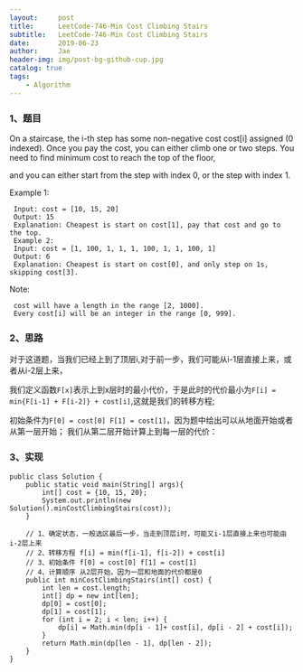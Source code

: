 ```yaml
---
layout:     post
title:      LeetCode-746-Min Cost Climbing Stairs
subtitle:   LeetCode-746-Min Cost Climbing Stairs
date:       2019-06-23
author:     Jae
header-img: img/post-bg-github-cup.jpg
catalog: true
tags:
    - Algorithm
---
```


### 1、题目

 On a staircase, the i-th step has some non-negative cost cost[i] assigned (0 indexed).
 Once you pay the cost, you can either climb one or two steps. You need to find minimum cost to reach the top of the floor,

 and you can either start from the step with index 0, or the step with index 1.

 Example 1:

     Input: cost = [10, 15, 20]
     Output: 15
     Explanation: Cheapest is start on cost[1], pay that cost and go to the top.
     Example 2:
     Input: cost = [1, 100, 1, 1, 1, 100, 1, 1, 100, 1]
     Output: 6
     Explanation: Cheapest is start on cost[0], and only step on 1s, skipping cost[3].

 Note:

     cost will have a length in the range [2, 1000].
     Every cost[i] will be an integer in the range [0, 999].



### 2、思路

对于这道题，当我们已经上到了顶层i,对于前一步，我们可能从i-1层直接上来，或者从i-2层上来，

我们定义函数```F[x]```表示上到x层时的最小代价，于是此时的代价最小为```F[i] = min{F[i-1] + F[i-2]} + cost[i]```,这就是我们的转移方程;

初始条件为```F[0] = cost[0] F[1] = cost[1]```，因为题中给出可以从地面开始或者从第一层开始；
我们从第二层开始计算上到每一层的代价：

### 3、实现

    public class Solution {
        public static void main(String[] args){
            int[] cost = {10, 15, 20};
            System.out.println(new Solution().minCostClimbingStairs(cost));
        }

        // 1、确定状态，一般选区最后一步，当走到顶层i时，可能又i-1层直接上来也可能由i-2层上来
        // 2、转移方程 f[i] = min(f[i-1], f[i-2]) + cost[i]
        // 3、初始条件 f[0] = cost[0] f[1] = cost[1]
        // 4、计算顺序 从2层开始，因为一层和地面的代价都是0
        public int minCostClimbingStairs(int[] cost) {
            int len = cost.length;
            int[] dp = new int[len];
            dp[0] = cost[0];
            dp[1] = cost[1];
            for (int i = 2; i < len; i++) {
                dp[i] = Math.min(dp[i - 1]+ cost[i], dp[i - 2] + cost[i]);
            }
            return Math.min(dp[len - 1], dp[len - 2]);
        }
    }
